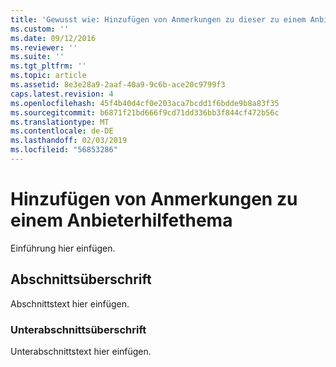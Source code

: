 ```yaml
---
title: 'Gewusst wie: Hinzufügen von Anmerkungen zu dieser zu einem Anbieter-Hilfethema | Microsoft-Dokumentation'
ms.custom: ''
ms.date: 09/12/2016
ms.reviewer: ''
ms.suite: ''
ms.tgt_pltfrm: ''
ms.topic: article
ms.assetid: 8e3e28a9-2aaf-40a9-9c6b-ace20c9799f3
caps.latest.revision: 4
ms.openlocfilehash: 45f4b40d4cf0e203aca7bcdd1f6bdde9b8a83f35
ms.sourcegitcommit: b6871f21bd666f9cd71dd336bb3f844cf472b56c
ms.translationtype: MT
ms.contentlocale: de-DE
ms.lasthandoff: 02/03/2019
ms.locfileid: "56853286"
---
```

# <a name="how-to-add-notes-to-a-provider-help-topic"></a>Hinzufügen von Anmerkungen zu einem Anbieterhilfethema

Einführung hier einfügen.

## <a name="section-heading"></a>Abschnittsüberschrift

Abschnittstext hier einfügen.

### <a name="subsection-heading"></a>Unterabschnittsüberschrift

Unterabschnittstext hier einfügen.
